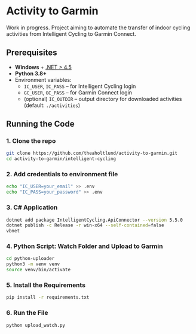 # Activity to Garmin

Work in progress. Project aiming to automate the transfer of indoor cycling activities from Intelligent Cycling to Garmin Connect.

## Prerequisites

- **Windows** + [.NET > 4.5](https://dotnet.microsoft.com/en-us/)
- **Python 3.8+**
- Environment variables:
  - `IC_USER`, `IC_PASS` – for Intelligent Cycling login
  - `GC_USER`, `GC_PASS` – for Garmin Connect login
  - (optional) `IC_OUTDIR` – output directory for downloaded activities (default: `./activities`)

## Running the Code

### 1. Clone the repo

```bash
git clone https://github.com/theaholtlund/activity-to-garmin.git
cd activity-to-garmin/intelligent-cycling
```

### 2. Add credentials to environment file

```bash
echo "IC_USER=your_email" >> .env
echo "IC_PASS=your_password" >> .env
```

### 3. C# Application

```bash
dotnet add package IntelligentCycling.ApiConnector --version 5.5.0
dotnet publish -c Release -r win-x64 --self-contained=false
vbnet
```

### 4. Python Script: Watch Folder and Upload to Garmin

```bash
cd python-uploader
python3 -m venv venv
source venv/bin/activate
```

### 5. Install the Requirements

```bash
pip install -r requirements.txt
```

### 6. Run the File

```bash
python upload_watch.py
```
